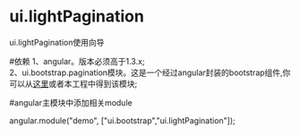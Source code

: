 # ui.lightPagination
ui.lightPagination使用向导

#依赖
1、angular。版本必须高于1.3.x;<br>
2、ui.bootstrap.pagination模块。这是一个经过angular封装的bootstrap组件,你可以从<a href="https://angular-ui.github.io/bootstrap/#/pagination">这里</a>或者本工程中得到该模块;

#angular主模块中添加相关module

angular.module("demo", ["ui.bootstrap","ui.lightPagination"]);
